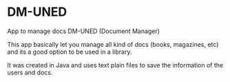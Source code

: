 # DM-UNED
App to manage docs
DM-UNED (Document Manager)

This app basically let you manage all kind of docs (books, magazines, etc) and its a good option to be used in a library.

It was created in Java and uses text plain files to save the information of the users and docs.  
